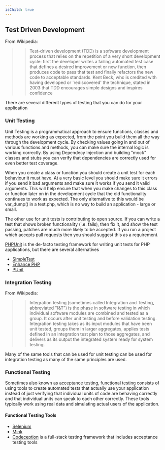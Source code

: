 ```yaml
---
isChild: true
---
```


## Test Driven Development

From Wikipedia:

>> Test-driven development (TDD) is a software development process that relies on the repetition of a very short development cycle: first the developer writes a failing automated test case that defines a desired improvement or new function, then produces code to pass that test and finally refactors the new code to acceptable standards. Kent Beck, who is credited with having developed or 'rediscovered' the technique, stated in 2003 that TDD encourages simple designs and inspires confidence

There are several different types of testing that you can do for your application

### Unit Testing

Unit Testing is a programmatical approach to ensure functions, classes and methods are working as 
expected, from the point you build them all the way through the development cycle. By checking 
values going in and out of various functions and methods, you can make sure the internal logic is 
working correctly. By using Dependecy Injection and building "mock" classes and stubs you can verify that dependencies are correctly used for even better test coverage.

When you create a class or function you should create a unit test for each behaviour it must have. At a very basic level you should 
make sure it errors if you send it bad arguments and make sure it works if you send it valid arguments. 
This will help ensure that when you make changes to this class or function later on in the development 
cycle that the old functionality continues to work as expected. The only alternative to this would be 
var_dump() in a test.php, which is no way to build an application - large or small.

The other use for unit tests is contributing to open source. If you can write a test that shows broken 
functionality (i.e. fails), then fix it, and show the test passing, patches are much more likely to be accepted. If 
you run a project which accepts pull requests then you should suggest this as a requirement.

[PHPUnit](http://phpunit.de) is the de-facto testing framework for writing unit tests for PHP
applications, but there are several alternatives

* [SimpleTest](http://simpletest.org)
* [Enhance PHP](http://www.enhance-php.com/)
* [PUnit](http://punit.smf.me.uk/)

### Integration Testing

From Wikipedia:

>> Integration testing (sometimes called Integration and Testing, abbreviated "I&T") is the phase in software testing in which individual software modules are combined and tested as a group. It occurs after unit testing and before validation testing. Integration testing takes as its input modules that have been unit tested, groups them in larger aggregates, applies tests defined in an integration test plan to those aggregates, and delivers as its output the integrated system ready for system testing.

Many of the same tools that can be used for unit testing can be used for integration testing as many 
of the same principles are used.

### Functional Testing

Sometimes also known as acceptance testing, functional testing consists of using tools to create automated 
tests that actually use your application instead of just verifying that individual units of code are behaving 
correctly and that individual units can speak to each other correctly. These tools typically work using real 
data and simulating actual users of the application.

#### Functional Testing Tools

* [Selenium](http://seleniumhq.com)
* [Mink](http://mink.behat.org)
* [Codeception](http://codeception.com) is a full-stack testing framework that includes acceptance testing tools

